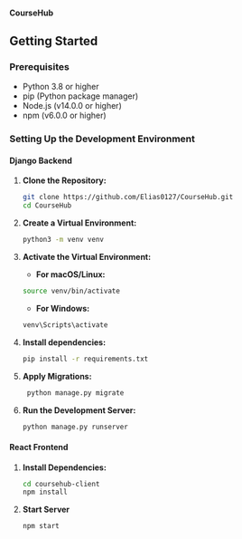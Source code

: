 #### CourseHub

## Getting Started

### Prerequisites

- Python 3.8 or higher
- pip (Python package manager)
- Node.js (v14.0.0 or higher)
- npm (v6.0.0 or higher)

### Setting Up the Development Environment

#### Django Backend

1. **Clone the Repository:**

   ```bash
   git clone https://github.com/Elias0127/CourseHub.git
   cd CourseHub
   ```

2. **Create a Virtual Environment:**

   ```bash
   python3 -m venv venv
   ```

3. **Activate the Virtual Environment:**

   - **For macOS/Linux:**

   ```bash
   source venv/bin/activate
   ```

   - **For Windows:**

   ```bash
   venv\Scripts\activate
   ```

4. **Install dependencies:**

   ```bash
   pip install -r requirements.txt
   ```

5. **Apply Migrations:**

   ```bash
    python manage.py migrate
   ```

6. **Run the Development Server:**

   ```bash
   python manage.py runserver
   ```

#### React Frontend

1. **Install Dependencies:**

   ```bash
   cd coursehub-client
   npm install
   ```

2. **Start Server**

   ```bash
   npm start
   ```
